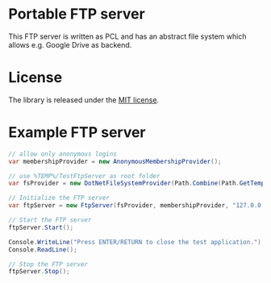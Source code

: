 # Portable FTP server

This FTP server is written as PCL and has an abstract file system
which allows e.g. Google Drive as backend.

# License

The library is released under the [MIT license](http://opensource.org/licenses/MIT).

# Example FTP server

```csharp
// allow only anonymous logins
var membershipProvider = new AnonymousMembershipProvider();

// use %TEMP%/TestFtpServer as root folder
var fsProvider = new DotNetFileSystemProvider(Path.Combine(Path.GetTempPath(), "TestFtpServer"), false);

// Initialize the FTP server
var ftpServer = new FtpServer(fsProvider, membershipProvider, "127.0.0.1");

// Start the FTP server
ftpServer.Start();

Console.WriteLine("Press ENTER/RETURN to close the test application.");
Console.ReadLine();

// Stop the FTP server
ftpServer.Stop();
```
